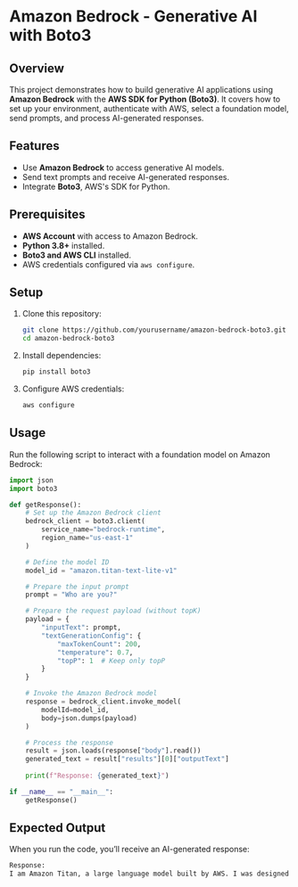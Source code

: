 # Amazon Bedrock - Generative AI with Boto3

## Overview
This project demonstrates how to build generative AI applications using **Amazon Bedrock** with the **AWS SDK for Python (Boto3)**. It covers how to set up your environment, authenticate with AWS, select a foundation model, send prompts, and process AI-generated responses.

## Features
- Use **Amazon Bedrock** to access generative AI models.
- Send text prompts and receive AI-generated responses.
- Integrate **Boto3**, AWS's SDK for Python.

## Prerequisites
- **AWS Account** with access to Amazon Bedrock.
- **Python 3.8+** installed.
- **Boto3 and AWS CLI** installed.
- AWS credentials configured via `aws configure`.

## Setup
1. Clone this repository:
   ```sh
   git clone https://github.com/yourusername/amazon-bedrock-boto3.git
   cd amazon-bedrock-boto3
   ```
2. Install dependencies:
   ```sh
   pip install boto3
   ```
3. Configure AWS credentials:
   ```sh
   aws configure
   ```

## Usage
Run the following script to interact with a foundation model on Amazon Bedrock:

```python
import json
import boto3

def getResponse():
    # Set up the Amazon Bedrock client
    bedrock_client = boto3.client(
        service_name="bedrock-runtime",
        region_name="us-east-1"
    )

    # Define the model ID
    model_id = "amazon.titan-text-lite-v1"

    # Prepare the input prompt
    prompt = "Who are you?"

    # Prepare the request payload (without topK)
    payload = {
        "inputText": prompt,
        "textGenerationConfig": {
            "maxTokenCount": 200,
            "temperature": 0.7,
            "topP": 1  # Keep only topP
        }
    }

    # Invoke the Amazon Bedrock model
    response = bedrock_client.invoke_model(
        modelId=model_id,
        body=json.dumps(payload)
    )

    # Process the response
    result = json.loads(response["body"].read())
    generated_text = result["results"][0]["outputText"]
    
    print(f"Response: {generated_text}")

if __name__ == "__main__":
    getResponse()
```

## Expected Output
When you run the code, you’ll receive an AI-generated response:
```sh
Response: 
I am Amazon Titan, a large language model built by AWS. I was designed to assist you with tasks or answer any questions you may have. How may I help you?
```
